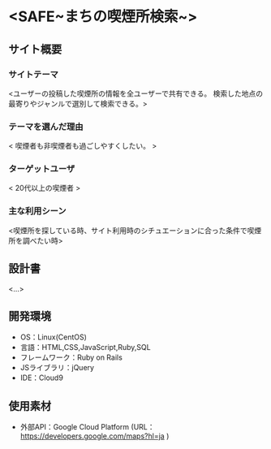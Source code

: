 # <SAFE~まちの喫煙所検索~>

## サイト概要
### サイトテーマ
<ユーザーの投稿した喫煙所の情報を全ユーザーで共有できる。
 検索した地点の最寄りやジャンルで選別して検索できる。>

### テーマを選んだ理由
< 喫煙者も非喫煙者も過ごしやすくしたい。 >

### ターゲットユーザ
< 20代以上の喫煙者 >

### 主な利用シーン
<喫煙所を探している時、サイト利用時のシチュエーションに合った条件で喫煙所を調べたい時>

## 設計書
<...>

## 開発環境
- OS：Linux(CentOS)
- 言語：HTML,CSS,JavaScript,Ruby,SQL
- フレームワーク：Ruby on Rails
- JSライブラリ：jQuery
- IDE：Cloud9

## 使用素材
- 外部API：Google Cloud Platform (URL：https://developers.google.com/maps?hl=ja )